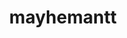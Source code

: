 ---
title: mayhemantt
github: https://github.com/mayhemantt
mode: dark
transition: 3s
archetype:
- Little Bit of Everything
---